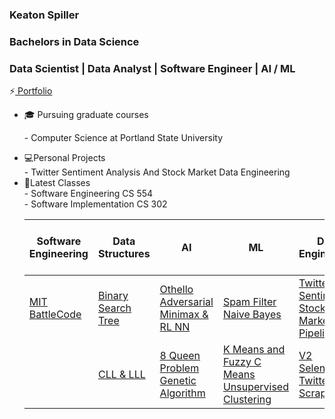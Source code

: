 ### Keaton Spiller
### Bachelors in Data Science
### Data Scientist | Data Analyst | Software Engineer | AI / ML

⚡<a href="https://keatonspiller.github.io/Portfolio/"> Portfolio</a>

<ul>
  <li>🎓 Pursuing graduate courses </li><p>
    - Computer Science at Portland State University 
  
  <li>💻Personal Projects </li>
    - Twitter Sentiment Analysis And Stock Market Data Engineering

  <li>📖Latest Classes </li>
    - Software Engineering CS 554 
    <br>
    - Software Implementation CS 302

|  Software Engineering | Data Structures | AI | ML | Data Engineering | Data Science / Data Analysis |
| ------------- | ------------- |------------- | ------------- | ------------- |------------- |
| [MIT BattleCode](https://github.com/KeatonSpiller/SE_battlecode23_winter2024) | [Binary Search Tree]() |[Othello Adversarial Minimax & RL NN](https://github.com/KeatonSpiller/Othello)  |[ Spam Filter Naive Bayes ](https://github.com/KeatonSpiller/Spam-Filter) | [Twitter Sentiment Stock Market Pipeline](https://github.com/KeatonSpiller/Social_Media_Pipeline(https://github.com/KeatonSpiller/Twitter_Data_Engineering))| [Modern Regression Analysis](https://github.com/KeatonSpiller/Modern-Regression-Analysis) |
| |[CLL & LLL](https://github.com/KeatonSpiller/SnowSports/tree/main)|[8 Queen Problem Genetic Algorithm](https://github.com/KeatonSpiller/data)| [K Means and Fuzzy C Means Unsupervised Clustering](https://github.com/KeatonSpiller/K-Means-and-Fuzzy-C-Means-Clustering)| [V2 Selenium Twitter Web Scraper](https://github.com/KeatonSpiller/Social_Media_Pipeline)| [Statistical Learning ](https://github.com/KeatonSpiller/Statistical-Learning)  |
 
<!--
- 🔭 I’m currently working on ...
- 🌱 I’m currently learning ...
- 👯 I’m looking to collaborate on ...
- 🤔 I’m looking for help with ...
- 💬 Ask me about ...
- 📫 How to reach me: ...
- 😄 Pronouns: ...
- ⚡ Fun fact: ...
-->
